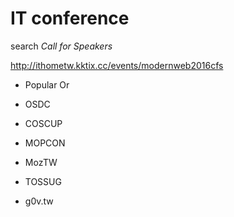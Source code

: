 # IT conference

search *Call for Speakers*

http://ithometw.kktix.cc/events/modernweb2016cfs

*  Popular Or

* OSDC
* COSCUP
* MOPCON
* MozTW
* TOSSUG
* g0v.tw
